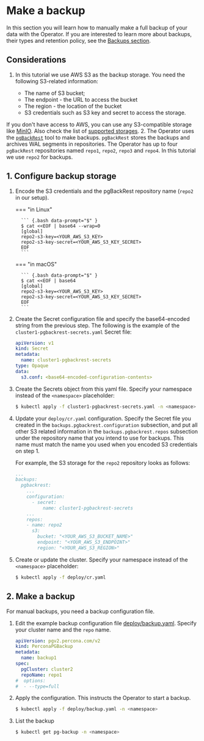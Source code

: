 # Make a backup

In this section you will learn how to manually make a full backup of your data with the Operator. If you are interested to learn more about backups, their types and retention policy, see the [Backups section](backups.md).

## Considerations

1. In this tutorial we use AWS S3 as the backup storage. You need the following S3-related information:

    * The name of S3 bucket;
    * The endpoint - the URL to access the bucket
    * The region - the location of the bucket
    * S3 credentials such as S3 key and secret to access the storage.

If you don't have access to AWS, you can use any S3-compatible storage like [MinIO](https://min.io/docs/minio/linux/index.html). Also check the list of [supported storages](backups.md#backup-storage).
2. The Operator uses the [`pgBackRest`](https://pgbackrest.org/) tool to make backups. `pgBackRest` stores the backups and archives WAL segments in repositories. The Operator has up to four `pgBackRest` repositories named `repo1`, `repo2`, `repo3` and `repo4`. In this tutorial we use `repo2` for backups.

## 1. Configure backup storage

1. Encode the S3 credentials and the pgBackRest repository name (`repo2` in our setup).

    === "in Linux"     

         ``` {.bash data-prompt="$" }
         $ cat <<EOF | base64 --wrap=0
         [global]
         repo2-s3-key=<YOUR_AWS_S3_KEY>
         repo2-s3-key-secret=<YOUR_AWS_S3_KEY_SECRET>
         EOF
         ```     

    === "in macOS"     

         ``` {.bash data-prompt="$" }
         $ cat <<EOF | base64
         [global]
         repo2-s3-key=<YOUR_AWS_S3_KEY>
         repo2-s3-key-secret=<YOUR_AWS_S3_KEY_SECRET>
         EOF
         ```

2. Create the Secret configuration file and specify the base64-encoded string from the previous step. The following is the example of the  `cluster1-pgbackrest-secrets.yaml` Secret file:     

    ```yaml
    apiVersion: v1
    kind: Secret
    metadata:
      name: cluster1-pgbackrest-secrets
    type: Opaque
    data:
      s3.conf: <base64-encoded-configuration-contents>
    ```

3. Create the Secrets object from this yaml file. Specify your namespace instead of the `<namespace>` placeholder:     

    ``` {.bash data-prompt="$" }
    $ kubectl apply -f cluster1-pgbackrest-secrets.yaml -n <namespace>
    ```     

4. Update your `deploy/cr.yaml` configuration. Specify the Secret file you created in the `backups.pgbackrest.configuration` subsection, and put all other S3 related information in the `backups.pgbackrest.repos` subsection under the repository name that you intend to use for backups. This name must match the name you used when you encoded S3 credentials on step 1.

    For example, the S3 storage for the `repo2` repository looks as follows:        

    ```yaml
    ...
    backups:
      pgbackrest:
        ...
        configuration:
          - secret:
              name: cluster1-pgbackrest-secrets
        ...
        repos:
        - name: repo2
          s3:
            bucket: "<YOUR_AWS_S3_BUCKET_NAME>"
            endpoint: "<YOUR_AWS_S3_ENDPOINT>"
            region: "<YOUR_AWS_S3_REGION>"
    ```     

5. Create or update the cluster. Specify your namespace instead of the `<namespace>` placeholder:     

    ``` {.bash data-prompt="$" }
    $ kubectl apply -f deploy/cr.yaml
    ``` 

## 2. Make a backup

For manual backups, you need a backup configuration file.

1. Edit the example backup configuration file [deploy/backup.yaml](https://github.com/percona/percona-postgresql-operator/blob/main/deploy/backup.yaml). Specify your cluster name and the `repo` name.

    ```yaml
    apiVersion: pgv2.percona.com/v2
    kind: PerconaPGBackup
    metadata:
      name: backup1
    spec:
      pgCluster: cluster2
      repoName: repo1
    #  options:
    #  - --type=full
    ```

2. Apply the configuration. This instructs the Operator to start a backup.

    ``` {.bash data-prompt="$" }
    $ kubectl apply -f deploy/backup.yaml -n <namespace>
    ```

3. List the backup

    ``` {.bash data-prompt="$" }
    $ kubectl get pg-backup -n <namespace>
    ```  